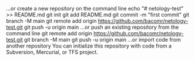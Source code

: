 
…or create a new repository on the command line
echo "# netology-test" >> README.md
git init
git add README.md
git commit -m "first commit"
git branch -M main
git remote add origin https://github.com/bacomr/netology-test.git
git push -u origin main
…or push an existing repository from the command line
git remote add origin https://github.com/bacomr/netology-test.git
git branch -M main
git push -u origin main
…or import code from another repository
You can initialize this repository with code from a Subversion, Mercurial, or TFS project.
